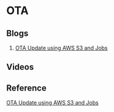 # OTA

## Blogs
1. [OTA Update using AWS S3 and Jobs](https://buildstorm.com/blog/esp32-aws-iot-ota-library-on-esp-idf/)

## Videos

## Reference
[OTA Update using AWS S3 and Jobs](https://buildstorm.com/docs/aws_iot_for_esp32/v1.0.0/_over-_the-_air-updates.html)
